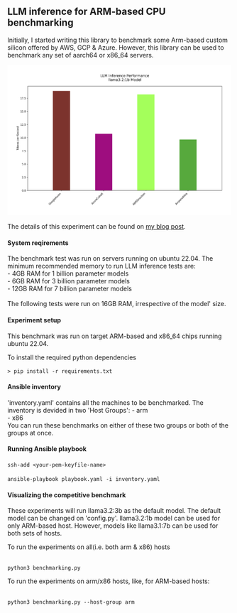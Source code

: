 ## LLM inference for ARM-based CPU benchmarking

Initially, I started writing this library to benchmark some Arm-based custom silicon offered by AWS, GCP & Azure. However, this library can be used to benchmark any set of aarch64 or x86_64 servers.

![LLM inferencing for custom ARM-based silicon](/benchmark_visuals/llm_benchmark.png)

The details of this experiment can be found on [my blog post](https://aarch64.cloud/arm-chip-benchmark-test-for-hyperscale-cloud-providers.html).


#### System reqirements
The benchmark test was run on servers running on ubuntu 22.04. The minimum recommended memory to run LLM inference tests are:\
    - 4GB RAM for 1 billion parameter models\
    - 6GB RAM for 3 billion parameter models\
    - 12GB RAM for 7 billion parameter models\
\
The following tests were run on 16GB RAM, irrespective of the model' size.

#### Experiment setup
This benchmark was run on target ARM-based and x86_64 chips running ubuntu 22.04.

To install the required python dependencies

    > pip install -r requirements.txt

#### Ansible inventory
'inventory.yaml' contains all the machines to be benchmarked. The inventory is devided in two 'Host Groups':
    -   arm\
    -   x86\
You can run these benchmarks on either of these two groups or both of the groups at once.

#### Running Ansible playbook
```console
ssh-add <your-pem-keyfile-name>

ansible-playbook playbook.yaml -i inventory.yaml
```

#### Visualizing  the competitive benchmark
These experiments will run llama3.2:3b as the default model. The default model can be changed on 'config.py'. llama3.2:1b model can be used for only ARM-based host. However, models like llama3.1:7b can be used for both sets of hosts.

To run the experiments on all(i.e. both arm & x86) hosts

```console

python3 benchmarking.py

```

To run the experiments on arm/x86 hosts, like, for ARM-based hosts:

```console

python3 benchmarking.py --host-group arm

```